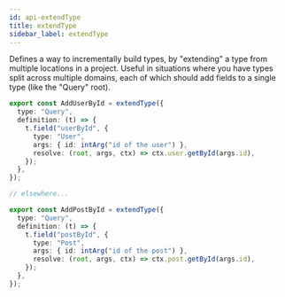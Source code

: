 ```yaml
---
id: api-extendType
title: extendType
sidebar_label: extendType
---
```


Defines a way to incrementally build types, by "extending" a type from multiple locations in a project. Useful in situations where you have types split across multiple domains, each of which should add fields to a single type (like the "Query" root).

```ts
export const AddUserById = extendType({
  type: "Query",
  definition: (t) => {
    t.field("userById", {
      type: "User",
      args: { id: intArg("id of the user") },
      resolve: (root, args, ctx) => ctx.user.getById(args.id),
    });
  },
});

// elsewhere...

export const AddPostById = extendType({
  type: "Query",
  definition: (t) => {
    t.field("postById", {
      type: "Post",
      args: { id: intArg("id of the post") },
      resolve: (root, args, ctx) => ctx.post.getById(args.id),
    });
  },
});
```

